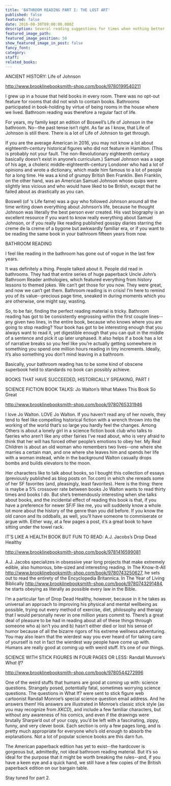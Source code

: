 ```yaml
---
title: 'BATHROOM READING PART I: THE LOST ART'
published: false
featured: false
date: 2016-08-30T09:00:00.000Z
description: Several reading suggestions for times when nothing better is going on.
featured_image_path:
featured_image_position: 50
show_featured_image_in_post: false
fancy_font:
category:
staff:
related_books:
---
```



ANCIENT HISTORY: Life of Johnson

http://www.brooklinebooksmith-shop.com/book/9780199540211

I grew up in a house that held books in every room. There was no opt-out feature for rooms that did not wish to contain books. Bathrooms participated in book-holding by virtue of being rooms in the house where we lived. Bathroom reading was therefore a regular fact of life.

For years, my family kept an edition of Boswell’s Life of Johnson in the bathroom. No--the past tense isn’t right. As far as I know, that Life of Johnson is still there. There is a lot of Life of Johnson to get through.

If you are the average American in 2016, you may not know a lot about eighteenth-century historical figures who did not feature in Hamilton. (This is probably not your fault. The non-Revolutionary eighteenth century basically doesn’t exist in anyone’s curriculum.) Samuel Johnson was a sage of his age, a choleric middle-eighteenth-century Londoner who had a lot of opinions and wrote a dictionary, which made him famous to a lot of people for a long time. He was a kind of grumpy British Ben Franklin. Ben Franklin, on the other hand, was an American Samuel Johnson whose quips were slightly less vicious and who would have liked to be British, except that he failed about as drastically as you can.

Boswell (of ‘s Life fame) was a guy who followed Johnson around all the time writing down everything about Johnson’s life, because he thought Johnson was literally the best person ever created. His vast biography is an excellent resource if you want to know really everything about Samuel Johnson, or if you really like reading published gossipy diaries starring the creme de la creme of a bygone but awkwardly familiar era, or if you want to be reading the same book in your bathroom fifteen years from now.

BATHROOM READING

I feel like reading in the bathroom has gone out of vogue in the last few years.

It was definitely a thing. People talked about it. People did read in bathrooms. They had that entire series of huge paperback Uncle John’s Bathroom Reader anthologies, which featured everything from history lessons to themed jokes. We can’t get those for you now. They were great, and now we can’t get them. Bathroom reading is in crisis! I’m here to remind you of its value--precious page time, sneaked in during moments which you are otherwise, one might say, wasting.

So, to be fair, finding the perfect reading material is tricky. Bathroom reading has got to be consistently engrossing within the first couple lines--any given two lines, in the entire book, because who knows where you are going to stop reading? Your book has got to be interesting enough that you always want to read it, yet digestible enough that you can quit in the middle of a sentence and pick it up later unphased. It also helps if a book has a lot of narrative breaks so you feel like you’re actually getting somewhere in something you spend one million hours reading in tiny increments. Ideally, it’s also something you don’t mind leaving in a bathroom.

Basically, your bathroom reading has to be some kind of obscene superbook held to standards no book can possibly achieve.

BOOKS THAT HAVE SUCCEEDED, HISTORICALLY SPEAKING, PART I

SCIENCE FICTION BOOK TALKS: Jo Walton’s What Makes This Book So Great

http://www.brooklinebooksmith-shop.com/book/9780765331946

I love Jo Walton. LOVE Jo Walton. If you haven’t read any of her novels, they tend to feel like compelling historical fiction with a wrench thrown into the working of the world that’s so large you hardly feel the changes. Among Others is about a lonely girl in a science fiction book club who talks to faeries who aren’t like any other fairies I’ve read about, who is very afraid to think that her will has forced other people’s emotions to obey her. My Real Children is about an old woman who remembers two lives--one where she marries a certain man, and one where she leaves him and spends her life with a woman instead, while in the background Walton casually drops bombs and builds elevators to the moon.

Her characters like to talk about books, so I bought this collection of essays (previously published as blog posts on Tor.com) in which she rereads some of her SF favorites (and, pleasingly, least favorites). Here is the thing: there is maybe a 5% crossover rate between books Jo Walton wants to read thirty times and books I do. But she’s tremendously interesting when she talks about books, and the incidental effect of reading this book is that, if you have a preference for newer SF/F like me, you will suddenly know a whole lot more about the history of the genre than you did before. If you know the old canon and its oddballs, as well, you’ll have someone to commiserate or argue with. Either way, at a few pages a post, it’s a great book to have sitting under the towel rack.

IT’S LIKE A HEALTH BOOK BUT FUN TO READ: A.J. Jacobs’s Drop Dead Healthy

http://www.brooklinebooksmith-shop.com/book/9781416599081

A.J. Jacobs specializes in obsessive year long projects that make extremely edible, also humorous, bite-sized and interesting reading. In The Know-It-All http://www.brooklinebooksmith-shop.com/book/9780743250627, he sets out to read the entirety of the Encyclopedia Britannica. In The Year of Living Biblically http://www.brooklinebooksmith-shop.com/book/9780743291484, he starts obeying as literally as possible every law in the Bible.

I’m a particular fan of Drop Dead Healthy, however, because in it he takes as universal an approach to improving his physical and mental wellbeing as possible, trying out every method of exercise, diet, philosophy and therapy that I would personally never in one million years commit to. There’s a great deal of pleasure to be had in reading about all of these things through someone who a) isn’t you and b) hasn’t either died or lost his sense of humor because of all the bizarre rigors of his extreme wellness adventuring. You may also learn that the wierdest way you ever heard of for taking care of yourself is not in fact the wierdest way people have come up with. Humans are really good at coming up with weird stuff. It’s one of our things.

SCIENCE WITH STICK FIGURES IN FOUR PAGES OR LESS: Randall Munroe’s *What If?*

http://www.brooklinebooksmith-shop.com/book/9780544272996

One of the weird stuffs that humans are good at coming up with: science questions. Strangely posed, potentially fatal, sometimes worrying science questions. The questions in What If? were sent to stick figure web cartoonist Randall Monroe’s special science question email address. And he answers them! His answers are illustrated in Monroe’s classic stick style (as you may recognize from *XKCD*), and include a few familiar characters, but without any awareness of his comics, and even if the drawings were brutally Sharpie’d out of your copy, you’d be left with a fascinating, zippy, funny, and very clever book. Each section is only a few pages long, and is pretty much appropriate for everyone who’s old enough to absorb the explanations. Not a lot of popular science books are this darn fun.

The American paperback edition has yet to exist--the hardcover is gorgeous but, admittedly, not ideal bathroom reading material. But it’s so ideal for the purpose that it might be worth breaking the rules--and, if you have a keen eye and a quick hand, we still have a few copies of the British paperback edition on our bargain table.

Stay tuned for part 2.

&nbsp;